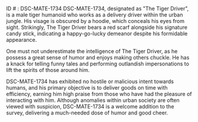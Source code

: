 ID # : DSC-MATE-1734
DSC-MATE-1734, designated as "The Tiger Driver", is a male tiger humanoid who works as a delivery driver within the urban jungle. His visage is obscured by a hoodie, which conceals his eyes from sight. Strikingly, The Tiger Driver bears a red scarf alongside his signature candy stick, indicating a happy-go-lucky demeanor despite his formidable appearance.

One must not underestimate the intelligence of The Tiger Driver, as he possess a great sense of humor and enjoys making others chuckle. He has a knack for telling funny tales and performing outlandish impersonations to lift the spirits of those around him. 

DSC-MATE-1734 has exhibited no hostile or malicious intent towards humans, and his primary objective is to deliver goods on time with efficiency, earning him high praise from those who have had the pleasure of interacting with him. Although anomalies within urban society are often viewed with suspicion, DSC-MATE-1734 is a welcome addition to the survey, delivering a much-needed dose of humor and good cheer.